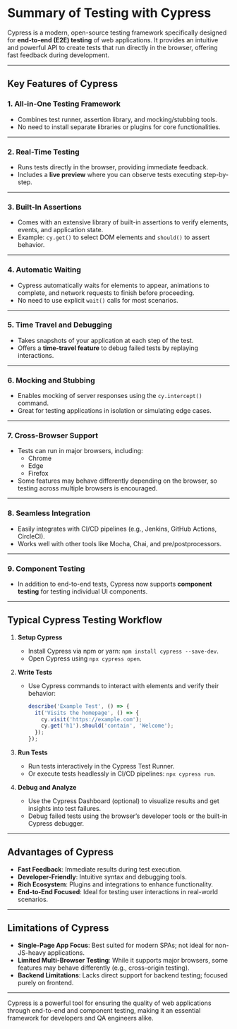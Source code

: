 # Summary of Testing with Cypress

Cypress is a modern, open-source testing framework specifically designed for **end-to-end (E2E) testing** of web applications. It provides an intuitive and powerful API to create tests that run directly in the browser, offering fast feedback during development.

---

## Key Features of Cypress

### 1. **All-in-One Testing Framework**
- Combines test runner, assertion library, and mocking/stubbing tools.
- No need to install separate libraries or plugins for core functionalities.

---

### 2. **Real-Time Testing**
- Runs tests directly in the browser, providing immediate feedback.
- Includes a **live preview** where you can observe tests executing step-by-step.

---

### 3. **Built-In Assertions**
- Comes with an extensive library of built-in assertions to verify elements, events, and application state.
- Example: `cy.get()` to select DOM elements and `should()` to assert behavior.

---

### 4. **Automatic Waiting**
- Cypress automatically waits for elements to appear, animations to complete, and network requests to finish before proceeding.
- No need to use explicit `wait()` calls for most scenarios.

---

### 5. **Time Travel and Debugging**
- Takes snapshots of your application at each step of the test.
- Offers a **time-travel feature** to debug failed tests by replaying interactions.

---

### 6. **Mocking and Stubbing**
- Enables mocking of server responses using the `cy.intercept()` command.
- Great for testing applications in isolation or simulating edge cases.

---

### 7. **Cross-Browser Support**
- Tests can run in major browsers, including:
    - Chrome
    - Edge
    - Firefox
- Some features may behave differently depending on the browser, so testing across multiple browsers is encouraged.

---

### 8. **Seamless Integration**
- Easily integrates with CI/CD pipelines (e.g., Jenkins, GitHub Actions, CircleCI).
- Works well with other tools like Mocha, Chai, and pre/postprocessors.

---

### 9. **Component Testing**
- In addition to end-to-end tests, Cypress now supports **component testing** for testing individual UI components.

---

## Typical Cypress Testing Workflow

1. **Setup Cypress**
    - Install Cypress via npm or yarn: `npm install cypress --save-dev`.
    - Open Cypress using `npx cypress open`.

2. **Write Tests**
    - Use Cypress commands to interact with elements and verify their behavior:
      ```javascript
      describe('Example Test', () => {
        it('Visits the homepage', () => {
          cy.visit('https://example.com');
          cy.get('h1').should('contain', 'Welcome');
        });
      });
      ```

3. **Run Tests**
    - Run tests interactively in the Cypress Test Runner.
    - Or execute tests headlessly in CI/CD pipelines: `npx cypress run`.

4. **Debug and Analyze**
    - Use the Cypress Dashboard (optional) to visualize results and get insights into test failures.
    - Debug failed tests using the browser’s developer tools or the built-in Cypress debugger.

---

## Advantages of Cypress

- **Fast Feedback**: Immediate results during test execution.
- **Developer-Friendly**: Intuitive syntax and debugging tools.
- **Rich Ecosystem**: Plugins and integrations to enhance functionality.
- **End-to-End Focused**: Ideal for testing user interactions in real-world scenarios.

---

## Limitations of Cypress

- **Single-Page App Focus**: Best suited for modern SPAs; not ideal for non-JS-heavy applications.
- **Limited Multi-Browser Testing**: While it supports major browsers, some features may behave differently (e.g., cross-origin testing).
- **Backend Limitations**: Lacks direct support for backend testing; focused purely on frontend.

---

Cypress is a powerful tool for ensuring the quality of web applications through end-to-end and component testing, making it an essential framework for developers and QA engineers alike.
